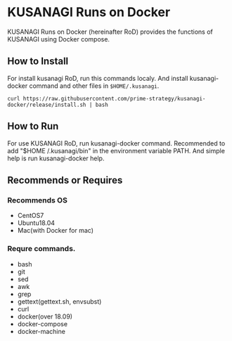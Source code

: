 # KUSANAGI Runs on Docker
KUSANAGI Runs on Docker (hereinafter RoD) provides the functions of KUSANAGI using Docker compose.

## How to Install
For install kusanagi RoD, run this commands localy. And install kusanagi-docker command and other files in ```$HOME/.kusanagi```. 

```
curl https://raw.githubusercontent.com/prime-strategy/kusanagi-docker/release/install.sh | bash
```

## How to Run
For use KUSANAGI RoD, run kusanagi-docker command. Recommended to add "$HOME /.kusanagi/bin" in the environment variable PATH.
And simple help is run kusanagi-docker help.

## Recommends or Requires
### Recommends OS
- CentOS7
- Ubuntu18.04
- Mac(with Docker for mac)

### Requre commands.
- bash
- git
- sed
- awk
- grep
- gettext(gettext.sh, envsubst)
- curl
- docker(over 18.09)
- docker-compose
- docker-machine

